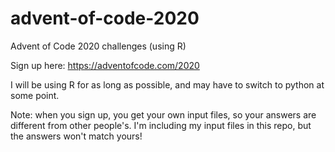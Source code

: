 # advent-of-code-2020
Advent of Code 2020 challenges (using R)

Sign up here: https://adventofcode.com/2020

I will be using R for as long as possible, and may have to switch to python at some point.

Note: when you sign up, you get your own input files, so your answers are different from other people's. I'm including my input files in this repo, but the answers won't match yours!
